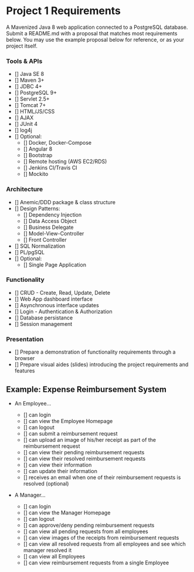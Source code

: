 # Project 1 Requirements
A Mavenized Java 8 web application connected to a PostgreSQL database. Submit a README.md with a proposal that matches most requirements below. You may use the example proposal below for reference, or as your project itself.

### Tools & APIs
- [] Java SE 8
- [] Maven 3+
- [] JDBC 4+
- [] PostgreSQL 9+
- [] Servlet 2.5+
- [] Tomcat 7+
- [] HTML/JS/CSS
- [] AJAX
- [] JUnit 4
- [] log4j 
- [] Optional:
    - [] Docker, Docker-Compose
    - [] Angular 8
    - [] Bootstrap
    - [] Remote hosting (AWS EC2/RDS)
    - [] Jenkins CI/Travis CI
    - [] Mockito

### Architecture
- [] Anemic/DDD package & class structure
- [] Design Patterns:
    - [] Dependency Injection
    - [] Data Access Object
    - [] Business Delegate
    - [] Model-View-Controller
    - [] Front Controller
- [] SQL Normalization
- [] PL/pgSQL
- [] Optional:
    - [] Single Page Application

### Functionality
- [] CRUD - Create, Read, Update, Delete
- [] Web App dashboard interface
- [] Asynchronous interface updates
- [] Login - Authentication & Authorization
- [] Database persistance
- [] Session management

### Presentation
- [] Prepare a demonstration of functionality requirements through a browser
- [] Prepare visual aides (slides) introducing the project requirements and features

## Example: Expense Reimbursement System
- An Employee...
    - [] can login
    - [] can view the Employee Homepage
    - [] can logout
    - [] can submit a reimbursement request
    - [] can upload an image of his/her receipt as part of the reimbursement request
    - [] can view their pending reimbursement requests
    - [] can view their resolved reimbursement requests
    - [] can view their information
    - [] can update their information
    - [] receives an email when one of their reimbursement requests is resolved (optional)

- A Manager...
    - [] can login
    - [] can view the Manager Homepage
    - [] can logout
    - [] can approve/deny pending reimbursement requests
    - [] can view all pending requests from all employees
    - [] can view images of the receipts from reimbursement requests
    - [] can view all resolved requests from all employees and see which manager resolved it
    - [] can view all Employees
    - [] can view reimbursement requests from a single Employee 
